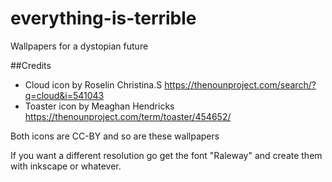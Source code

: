 # everything-is-terrible
Wallpapers for a dystopian future


##Credits
* Cloud icon by Roselin Christina.S https://thenounproject.com/search/?q=cloud&i=541043
* Toaster icon by Meaghan Hendricks https://thenounproject.com/term/toaster/454652/

Both icons are CC-BY and so are these wallpapers

If you want a different resolution go get the font "Raleway" and create them with inkscape or whatever.
